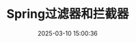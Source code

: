---
layout: posts
title:  "Spring过滤器和拦截器"
date:   2025-03-10 15:00:36
categories: Spring
excerpt: Spring过滤器和拦截器
---
